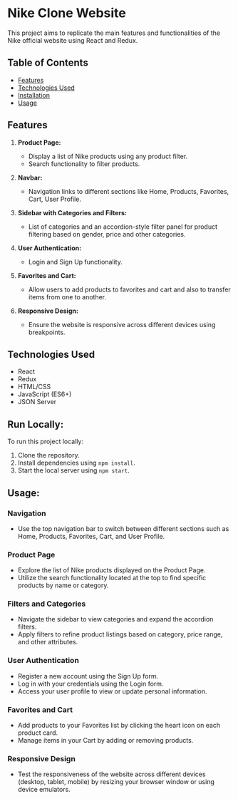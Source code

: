 # Nike Clone Website
This project aims to replicate the main features and functionalities of the Nike official website using React and Redux.

## Table of Contents

- [Features](#features)
- [Technologies Used](#technologies-used)
- [Installation](#installation)
- [Usage](#usage)

## Features

1. **Product Page:**
   - Display a list of Nike products  using any product filter.
   - Search functionality to filter products.

2. **Navbar:**
   - Navigation links to different sections like Home, Products, Favorites, Cart, User Profile.

3. **Sidebar with Categories and Filters:**
   - List of categories and an accordion-style filter panel for product filtering based on gender, price and other categories.

4. **User Authentication:**
   - Login and Sign Up functionality.
  

5. **Favorites and Cart:**
   - Allow users to add products to favorites and cart and also to transfer items from one to another.


6. **Responsive Design:**
   - Ensure the website is responsive across different devices using breakpoints.

## Technologies Used

- React
- Redux
- HTML/CSS 
- JavaScript (ES6+)
- JSON Server


## Run Locally:

To run this project locally:
1. Clone the repository.
2. Install dependencies using `npm install`.
3. Start the local server using `npm start`.

## Usage:

### Navigation

- Use the top navigation bar to switch between different sections such as Home, Products, Favorites, Cart, and User Profile.

### Product Page

- Explore the list of Nike products displayed on the Product Page.
- Utilize the search functionality located at the top to find specific products by name or category.

### Filters and Categories

- Navigate the sidebar to view categories and expand the accordion filters.
- Apply filters to refine product listings based on category, price range, and other attributes.

### User Authentication

- Register a new account using the Sign Up form.
- Log in with your credentials using the Login form.
- Access your user profile to view or update personal information.

### Favorites and Cart

- Add products to your Favorites list by clicking the heart icon on each product card.
- Manage items in your Cart by adding or removing products.

### Responsive Design

- Test the responsiveness of the website across different devices (desktop, tablet, mobile) by resizing your browser window or using device emulators.
